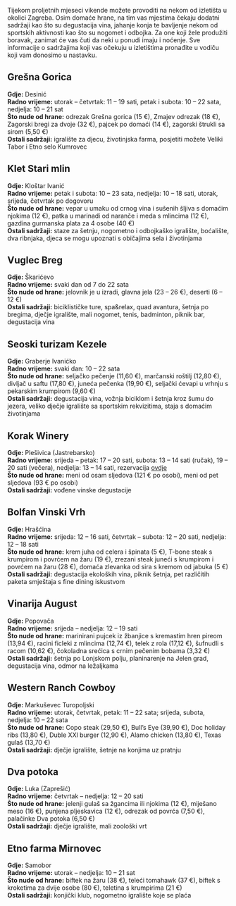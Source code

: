 Tijekom proljetnih mjeseci vikende možete provoditi na nekom od izletišta u okolici Zagreba. Osim domaće hrane, na tim vas mjestima čekaju dodatni sadržaji kao što su degustacija vina, jahanje konja te bavljenje nekom od sportskih aktivnosti kao što su nogomet i odbojka. Za one koji žele produžiti boravak, zanimat će vas čuti da neki u ponudi imaju i noćenje. Sve informacije o sadržajima koji vas očekuju u izletištima pronađite u vodiču koji vam donosimo u nastavku.

## Grešna Gorica

**Gdje:** Desinić  
**Radno vrijeme:** utorak – četvrtak: 11 – 19 sati, petak i subota: 10 – 22 sata, nedjelja: 10 – 21 sat  
**Što nude od hrane:** odrezak Grešna gorica (15 €), Zmajev odrezak (18 €), Zagorski bregi za dvoje (32 €), pajcek po domaći (14 €), zagorski štrukli sa sirom (5,50 €)  
**Ostali sadržaji:** igralište za djecu, životinjska farma, posjetiti možete Veliki Tabor i Etno selo Kumrovec

## Klet Stari mlin

**Gdje:** Kloštar Ivanić  
**Radno vrijeme:** petak i subota: 10 – 23 sata, nedjelja: 10 – 18 sati, utorak, srijeda, četvrtak po dogovoru  
**Što nude od hrane:** vepar u umaku od crnog vina i sušenih šljiva s domaćim njokima (12 €), patka u marinadi od naranče i meda s mlincima (12 €), gazdina gurmanska plata za 4 osobe (40 €)  
**Ostali sadržaji:** staze za šetnju, nogometno i odbojkaško igralište, boćalište, dva ribnjaka, djeca se mogu upoznati s običajima sela i životinjama

## Vuglec Breg

**Gdje:** Škarićevo  
**Radno vrijeme:** svaki dan od 7 do 22 sata  
**Što nude od hrane:** jelovnik je u izradi, glavna jela (23 – 26 €), deserti (6 – 12 €)  
**Ostali sadržaji:** biciklističke ture, spa&relax, quad avantura, šetnja po bregima, dječje igralište, mali nogomet, tenis, badminton, piknik bar, degustacija vina

## Seoski turizam Kezele

**Gdje:** Graberje Ivanićko  
**Radno vrijeme:** svaki dan: 10 – 22 sata  
**Što nude od hrane:** seljačko pečenje (11,60 €), marčanski roštilj (12,80 €), divljač u saftu (17,80 €), juneća pečenka (19,90 €), seljački ćevapi u vrhnju s pekarskim krumpirom (9,60 €)  
**Ostali sadržaji:** degustacija vina, vožnja biciklom i šetnja kroz šumu do jezera, veliko dječje igralište sa sportskim rekvizitima, staja s domaćim životinjama

## Korak Winery

**Gdje:** Plešivica (Jastrebarsko)  
**Radno vrijeme:** srijeda – petak: 17 – 20 sati, subota: 13 – 14 sati (ručak), 19 – 20 sati (večera), nedjelja: 13 – 14 sati, rezervacija [ovdje](https://korakwinery.superbexperience.com/)  
**Što nude od hrane:** meni od osam sljedova (121 € po osobi), meni od pet sljedova (93 € po osobi)  
**Ostali sadržaji:** vođene vinske degustacije

## Bolfan Vinski Vrh

**Gdje:** Hrašćina  
**Radno vrijeme:** srijeda: 12 – 16 sati, četvrtak – subota: 12 – 20 sati, nedjelja: 12 – 18 sati  
**Što nude od hrane:** krem juha od celera i špinata (5 €), T-bone steak s krumpirom i povrćem na žaru (19 €), zrezani steak juneći s krumpirom i povrćem na žaru (28 €), domaća zlevanka od sira s kremom od jabuka (5 €)  
**Ostali sadržaji:** degustacija ekoloških vina, piknik šetnja, pet različitih paketa smještaja s fine dining iskustvom

## Vinarija August

**Gdje:** Popovača  
**Radno vrijeme:** srijeda – nedjelja: 12 – 19 sati  
**Što nude od hrane:** marinirani pujcek iz žbanjice s kremastim hren pireom (13,94 €), racini ficleki z mlincima (12,74 €), telek z rola (17,12 €), šufnudli s racom (10,62 €), čokoladna srećica s crnim pečenim bobama (3,32 €)  
**Ostali sadržaji:** šetnja po Lonjskom polju, planinarenje na Jelen grad, degustacija vina, odmor na ležaljkama

## Western Ranch Cowboy

**Gdje:** Markuševec Turopoljski  
**Radno vrijeme:** utorak, četvrtak, petak: 11 – 22 sata; srijeda, subota, nedjelja: 10 – 22 sata  
**Što nude od hrane:** Copo steak (29,50 €), Bull’s Eye (39,90 €), Doc holiday ribs (13,80 €), Duble XXl burger (12,90 €), Alamo chicken (13,80 €), Texas gulaš (13,70 €)  
**Ostali sadržaji:** dječje igralište, šetnje na konjima uz pratnju

## Dva potoka

**Gdje:** Luka (Zaprešić)  
**Radno vrijeme:** četvrtak – nedjelja: 12 – 20 sati  
**Što nude od hrane:** jelenji gulaš sa žgancima ili njokima (12 €), miješano meso (16 €), punjena pljeskavica (12 €), odrezak od povrća (7,50 €), palačinke Dva potoka (6,50 €)  
**Ostali sadržaji:** dječje igralište, mali zoološki vrt

## Etno farma Mirnovec

**Gdje:** Samobor  
**Radno vrijeme:** utorak – nedjelja: 10 – 21 sat  
**Što nude od hrane:** biftek na žaru (38 €), teleći tomahawk (37 €), biftek s kroketima za dvije osobe (80 €), teletina s krumpirima (21 €)  
**Ostali sadržaji:** konjički klub, nogometno igralište koje se plaća
